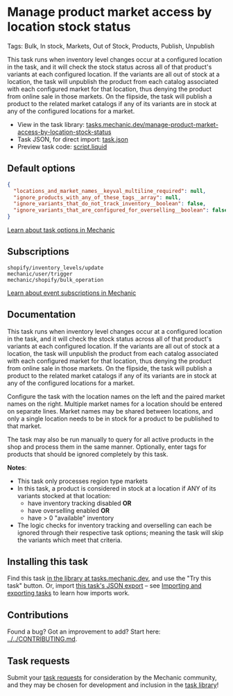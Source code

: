 # Manage product market access by location stock status

Tags: Bulk, In stock, Markets, Out of Stock, Products, Publish, Unpublish

This task runs when inventory level changes occur at a configured location in the task, and it will check the stock status across all of that product's variants at each configured location. If the variants are all out of stock at a location, the task will unpublish the product from each catalog associated with each configured market for that location, thus denying the product from online sale in those markets. On the flipside, the task will publish a product to the related market catalogs if any of its variants are in stock at any of the configured locations for a market.

* View in the task library: [tasks.mechanic.dev/manage-product-market-access-by-location-stock-status](https://tasks.mechanic.dev/manage-product-market-access-by-location-stock-status)
* Task JSON, for direct import: [task.json](../../tasks/manage-product-market-access-by-location-stock-status.json)
* Preview task code: [script.liquid](./script.liquid)

## Default options

```json
{
  "locations_and_market_names__keyval_multiline_required": null,
  "ignore_products_with_any_of_these_tags__array": null,
  "ignore_variants_that_do_not_track_inventory__boolean": false,
  "ignore_variants_that_are_configured_for_overselling__boolean": false
}
```

[Learn about task options in Mechanic](https://learn.mechanic.dev/core/tasks/options)

## Subscriptions

```liquid
shopify/inventory_levels/update
mechanic/user/trigger
mechanic/shopify/bulk_operation
```

[Learn about event subscriptions in Mechanic](https://learn.mechanic.dev/core/tasks/subscriptions)

## Documentation

This task runs when inventory level changes occur at a configured location in the task, and it will check the stock status across all of that product's variants at each configured location. If the variants are all out of stock at a location, the task will unpublish the product from each catalog associated with each configured market for that location, thus denying the product from online sale in those markets. On the flipside, the task will publish a product to the related market catalogs if any of its variants are in stock at any of the configured locations for a market.

Configure the task with the location names on the left and the paired market names on the right. Multiple market names for a location should be entered on separate lines. Market names may be shared between locations, and only a single location needs to be in stock for a product to be published to that market.

The task may also be run manually to query for all active products in the shop and process them in the same manner. Optionally, enter tags for products that should be ignored completely by this task.

**Notes**:
- This task only processes region type markets
- In this task, a product is considered in stock at a location if ANY of its variants stocked at that location:
  - have inventory tracking disabled **OR**
  - have overselling enabled **OR**
  - have > 0 "available" inventory
- The logic checks for inventory tracking and overselling can each be ignored through their respective task options; meaning the task will skip the variants which meet that criteria.




## Installing this task

Find this task [in the library at tasks.mechanic.dev](https://tasks.mechanic.dev/manage-product-market-access-by-location-stock-status), and use the "Try this task" button. Or, import [this task's JSON export](../../tasks/manage-product-market-access-by-location-stock-status.json) – see [Importing and exporting tasks](https://learn.mechanic.dev/core/tasks/import-and-export) to learn how imports work.

## Contributions

Found a bug? Got an improvement to add? Start here: [../../CONTRIBUTING.md](../../CONTRIBUTING.md).

## Task requests

Submit your [task requests](https://mechanic.canny.io/task-requests) for consideration by the Mechanic community, and they may be chosen for development and inclusion in the [task library](https://tasks.mechanic.dev/)!
